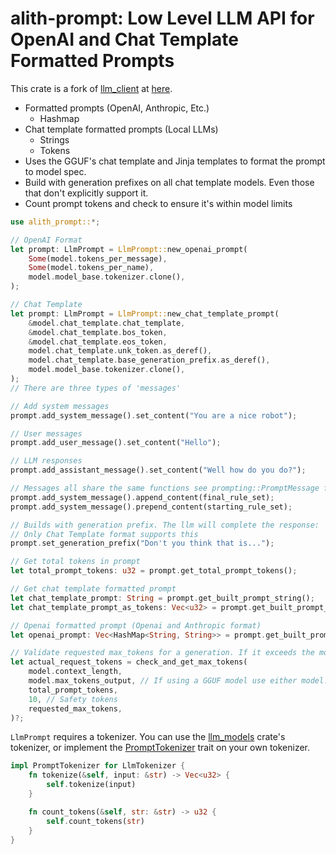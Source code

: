 # alith-prompt: Low Level LLM API for OpenAI and Chat Template Formatted Prompts

This crate is a fork of [llm_client](https://github.com/ShelbyJenkins/llm_client) at [here](https://github.com/0xLazAI/llm_client).

* Formatted prompts (OpenAI, Anthropic, Etc.)
    * Hashmap
* Chat template formatted prompts (Local LLMs)
    * Strings
    * Tokens 
* Uses the GGUF's chat template and Jinja templates to format the prompt to model spec. 
* Build with generation prefixes on all chat template models. Even those that don't explicitly support it.
* Count prompt tokens and check to ensure it's within model limits

```rust
use alith_prompt::*;

// OpenAI Format
let prompt: LlmPrompt = LlmPrompt::new_openai_prompt(
    Some(model.tokens_per_message),
    Some(model.tokens_per_name),
    model.model_base.tokenizer.clone(),
);

// Chat Template
let prompt: LlmPrompt = LlmPrompt::new_chat_template_prompt(
    &model.chat_template.chat_template,
    &model.chat_template.bos_token,
    &model.chat_template.eos_token,
    model.chat_template.unk_token.as_deref(),
    model.chat_template.base_generation_prefix.as_deref(),
    model.model_base.tokenizer.clone(),
);
// There are three types of 'messages'

// Add system messages
prompt.add_system_message().set_content("You are a nice robot");

// User messages
prompt.add_user_message().set_content("Hello");

// LLM responses
prompt.add_assistant_message().set_content("Well how do you do?");

// Messages all share the same functions see prompting::PromptMessage for more
prompt.add_system_message().append_content(final_rule_set);
prompt.add_system_message().prepend_content(starting_rule_set);

// Builds with generation prefix. The llm will complete the response: 'Don't you think that is... cool?'
// Only Chat Template format supports this
prompt.set_generation_prefix("Don't you think that is...");

// Get total tokens in prompt
let total_prompt_tokens: u32 = prompt.get_total_prompt_tokens();

// Get chat template formatted prompt
let chat_template_prompt: String = prompt.get_built_prompt_string();
let chat_template_prompt_as_tokens: Vec<u32> = prompt.get_built_prompt_as_tokens()

// Openai formatted prompt (Openai and Anthropic format)
let openai_prompt: Vec<HashMap<String, String>> = prompt.get_built_prompt_hashmap()

// Validate requested max_tokens for a generation. If it exceeds the models limits, reduce max_tokens to a safe value
let actual_request_tokens = check_and_get_max_tokens(
    model.context_length,
    model.max_tokens_output, // If using a GGUF model use either model.context_length or the ctx_size of the server
    total_prompt_tokens,
    10, // Safety tokens
    requested_max_tokens,
)?;
```

`LlmPrompt` requires a tokenizer. You can use the [llm_models](https://github.com/ShelbyJenkins/llm_client/tree/master/llm_models/src/tokenizer.rs) crate's tokenizer, or implement the [PromptTokenizer](./src/lib.rs) trait on your own tokenizer.

```rust
impl PromptTokenizer for LlmTokenizer {
    fn tokenize(&self, input: &str) -> Vec<u32> {
        self.tokenize(input)
    }

    fn count_tokens(&self, str: &str) -> u32 {
        self.count_tokens(str)
    }
}
```
